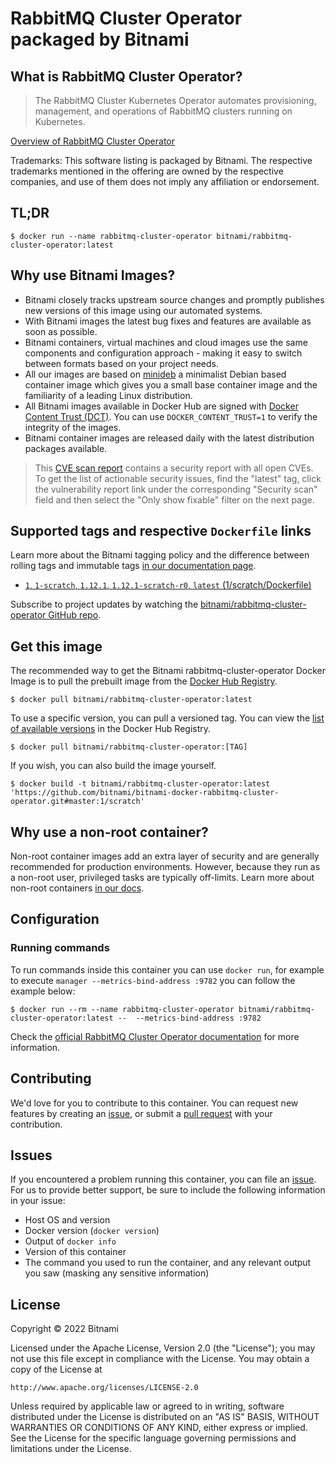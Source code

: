 # RabbitMQ Cluster Operator packaged by Bitnami

## What is RabbitMQ Cluster Operator?

> The RabbitMQ Cluster Kubernetes Operator automates provisioning, management, and operations of RabbitMQ clusters running on Kubernetes.

[Overview of RabbitMQ Cluster Operator](https://github.com/rabbitmq/cluster-operator)

Trademarks: This software listing is packaged by Bitnami. The respective trademarks mentioned in the offering are owned by the respective companies, and use of them does not imply any affiliation or endorsement.

## TL;DR

```console
$ docker run --name rabbitmq-cluster-operator bitnami/rabbitmq-cluster-operator:latest
```

## Why use Bitnami Images?

- Bitnami closely tracks upstream source changes and promptly publishes new versions of this image using our automated systems.
- With Bitnami images the latest bug fixes and features are available as soon as possible.
- Bitnami containers, virtual machines and cloud images use the same components and configuration approach - making it easy to switch between formats based on your project needs.
- All our images are based on [minideb](https://github.com/bitnami/minideb) a minimalist Debian based container image which gives you a small base container image and the familiarity of a leading Linux distribution.
- All Bitnami images available in Docker Hub are signed with [Docker Content Trust (DCT)](https://docs.docker.com/engine/security/trust/content_trust/). You can use `DOCKER_CONTENT_TRUST=1` to verify the integrity of the images.
- Bitnami container images are released daily with the latest distribution packages available.


> This [CVE scan report](https://quay.io/repository/bitnami/rabbitmq-cluster-operator?tab=tags) contains a security report with all open CVEs. To get the list of actionable security issues, find the "latest" tag, click the vulnerability report link under the corresponding "Security scan" field and then select the "Only show fixable" filter on the next page.

## Supported tags and respective `Dockerfile` links

Learn more about the Bitnami tagging policy and the difference between rolling tags and immutable tags [in our documentation page](https://docs.bitnami.com/tutorials/understand-rolling-tags-containers/).


- [`1`, `1-scratch`, `1.12.1`, `1.12.1-scratch-r0`, `latest` (1/scratch/Dockerfile)](https://github.com/bitnami/bitnami-docker-rabbitmq-cluster-operator/blob/1.12.1-scratch-r0/1/scratch/Dockerfile)

Subscribe to project updates by watching the [bitnami/rabbitmq-cluster-operator GitHub repo](https://github.com/bitnami/bitnami-docker-rabbitmq-cluster-operator).

## Get this image

The recommended way to get the Bitnami rabbitmq-cluster-operator Docker Image is to pull the prebuilt image from the [Docker Hub Registry](https://hub.docker.com/r/bitnami/rabbitmq-cluster-operator).

```console
$ docker pull bitnami/rabbitmq-cluster-operator:latest
```

To use a specific version, you can pull a versioned tag. You can view the [list of available versions](https://hub.docker.com/r/bitnami/rabbitmq-cluster-operator/tags/) in the Docker Hub Registry.

```console
$ docker pull bitnami/rabbitmq-cluster-operator:[TAG]
```

If you wish, you can also build the image yourself.

```console
$ docker build -t bitnami/rabbitmq-cluster-operator:latest 'https://github.com/bitnami/bitnami-docker-rabbitmq-cluster-operator.git#master:1/scratch'
```

## Why use a non-root container?

Non-root container images add an extra layer of security and are generally recommended for production environments. However, because they run as a non-root user, privileged tasks are typically off-limits. Learn more about non-root containers [in our docs](https://docs.bitnami.com/tutorials/work-with-non-root-containers/).

## Configuration

### Running commands

To run commands inside this container you can use `docker run`, for example to execute `manager --metrics-bind-address :9782` you can follow the example below:

```console
$ docker run --rm --name rabbitmq-cluster-operator bitnami/rabbitmq-cluster-operator:latest --  --metrics-bind-address :9782
```

Check the [official RabbitMQ Cluster Operator documentation](https://github.com/rabbitmq/cluster-operator/tree/main/docs) for more information.

## Contributing

We'd love for you to contribute to this container. You can request new features by creating an [issue](https://github.com/bitnami/bitnami-docker-rabbitmq-cluster-operator/issues), or submit a [pull request](https://github.com/bitnami/bitnami-docker-rabbitmq-cluster-operator/pulls) with your contribution.

## Issues

If you encountered a problem running this container, you can file an [issue](https://github.com/bitnami/bitnami-docker-rabbitmq-cluster-operator/issues/new). For us to provide better support, be sure to include the following information in your issue:

- Host OS and version
- Docker version (`docker version`)
- Output of `docker info`
- Version of this container
- The command you used to run the container, and any relevant output you saw (masking any sensitive information)

## License

Copyright &copy; 2022 Bitnami

Licensed under the Apache License, Version 2.0 (the "License");
you may not use this file except in compliance with the License.
You may obtain a copy of the License at

    http://www.apache.org/licenses/LICENSE-2.0

Unless required by applicable law or agreed to in writing, software
distributed under the License is distributed on an "AS IS" BASIS,
WITHOUT WARRANTIES OR CONDITIONS OF ANY KIND, either express or implied.
See the License for the specific language governing permissions and
limitations under the License.
